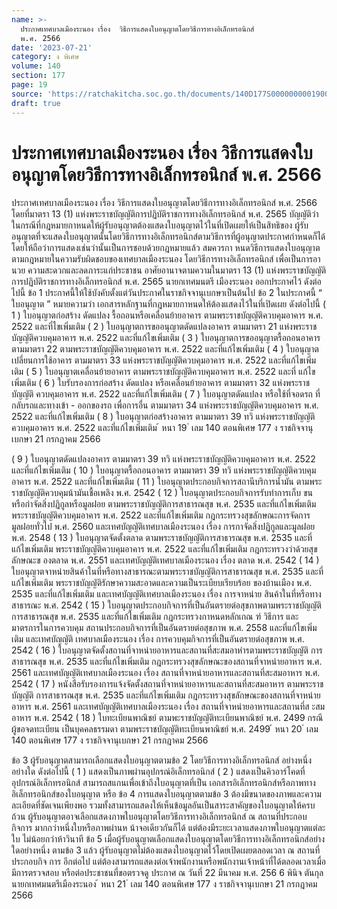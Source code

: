 ```yaml
---
name: >-
  ประกาศเทศบาลเมืองระนอง เรื่อง  วิธีการแสดงใบอนุญาตโดยวิธีการทางอิเล็กทรอนิกส์
  พ.ศ. 2566
date: '2023-07-21'
category: ง พิเศษ
volume: 140
section: 177
page: 19
source: 'https://ratchakitcha.soc.go.th/documents/140D177S0000000001900.pdf'
draft: true
---
```


# ประกาศเทศบาลเมืองระนอง เรื่อง  วิธีการแสดงใบอนุญาตโดยวิธีการทางอิเล็กทรอนิกส์ พ.ศ. 2566

ประกาศเทศบาลเมืองระนอง เรื่อง วิธีการแสดงใบอนุญาตโดยวิธีการทางอิเล็กทรอนิกส์ พ.ศ. 2566 โดยที่มาตรา 13 (1) แห่งพระราชบัญญัติการปฏิบัติราชการทางอิเล็กทรอนิกส์ พ.ศ. 2565 บัญญัติว่าในกรณีที่กฎหมายกาหนดให้ผู้รับอนุญาตต้องแสดงใบอนุญาตไว้ในที่เปิดเผยให้เป็นสิทธิของ ผู้รับอนุญาตที่จะแสดงใบอนุญาตนั้นโดยวิธีการทางอิเล็กทรอนิกส์ตามวิธีการที่ผู้อนุญาตประกาศกำหนดก็ได้ โดยให้ถือว่าการแสดงเช่นว่านั้นเป็นการชอบด้วยกฎหมายแล้ว สมควรกา หนดวิธีการแสดงใบอนุญาต ตามกฎหมายในความรับผิดชอบของเทศบาลเมืองระนอง โดยวิธีการทางอิเล็กทรอนิกส์ เพื่อเป็นการอานวย ความสะดวกและลดภาระแก่ประชาชน อาศัยอานาจตามความในมาตรา 13 (1) แห่งพระราชบัญญัติการปฏิบัติราชการทางอิเล็กทรอนิกส์ พ.ศ. 2565 นายกเทศมนตรี เมืองระนอง ออกประกาศไว้ ดังต่อไปนี้ ข้อ 1 ประกาศนี้ให้ใช้บังคับตั้งแต่วันประกาศในราชกิจจานุเบกษาเป็นต้นไป ข้อ 2 ในประกาศนี้ “ ใบอนุญาต ” หมายความว่า เอกสารหลักฐานที่กฎหมายกาหนดให้ต้องแสดงไว้ในที่เปิดเผย ดังต่อไปนี้ ( 1 ) ใบอนุญาตก่อสร้าง ดัดแปลง รื้อถอนหรือเคลื่อนย้ายอาคาร ตามพระราชบัญญัติควบคุมอาคาร พ.ศ. 2522 และที่ไขเพิ่มเติม ( 2 ) ใบอนุญาตการขออนุญาตดัดแปลงอาคาร ตามมาตรา 21 แห่งพระราชบัญญัติควบคุมอาคาร พ.ศ. 2522 และที่แก้ไขเพิ่มเติม ( 3 ) ใบอนุญาตการขออนุญาตรื้อถอนอาคาร ตามมาตรา 22 ตามพระราชบัญญัติควบคุมอาคาร พ.ศ. 2522 และที่แก้ไขเพิ่มเติม ( 4 ) ใบอนุญาตเปลี่ยนการใช้อาคาร ตามมาตรา 33 แห่งพระราชบัญญัติควบคุมอาคาร พ.ศ. 2522 และที่แก้ไขเพิ่มเติม ( 5 ) ใบอนุญาตเคลื่อนย้ายอาคาร ตามพระราชบัญญัติควบคุมอาคาร พ.ศ. 2522 และที่ แก้ไขเพิ่มเติม ( 6 ) ใบรับรองการก่อสร้าง ดัดแปลง หรือเคลื่อนย้ายอาคาร ตามมาตรา 32 แห่งพระราชบัญญัติ ควบคุมอาคาร พ.ศ. 2522 และที่แก้ไขเพิ่มเติม ( 7 ) ใบอนุญาตดัดแปลง หรือใช้ที่จอดรถ ที่กลับรถและทางเข้า - ออกของรถ เพื่อการอื่น ตามมาตรา 34 แห่งพระราชบัญญัติควบคุมอาคาร พ.ศ. 2522 และที่แก้ไขเพิ่มเติม ( 8 ) ใบอนุญาตก่อสร้างอาคาร ตามมาตรา 39 ทวิ แห่งพระราชบัญญัติควบคุมอาคาร พ.ศ. 2522 และที่แก้ไขเพิ่มเติม ้ หนา 19 ่ เลม 140 ตอนพิเศษ 177 ง ราชกิจจานุเบกษา 21 กรกฎาคม 2566

( 9 ) ใบอนุญาตดัดแปลงอาคาร ตามมาตรา 39 ทวิ แห่งพระราชบัญญัติควบคุมอาคาร พ.ศ. 2522 และที่แก้ไขเพิ่มเติม ( 10 ) ใบอนุญาตรื้อถอนอาคาร ตามมาตรา 39 ทวิ แห่งพระราชบัญญัติควบคุมอาคาร พ.ศ. 2522 และที่แก้ไขเพิ่มเติม ( 11 ) ใบอนุญาตประกอบกิจการสถานีบริการน้ำมัน ตามพระราชบัญญัติควบคุมน้ามันเชื้อเพลิง พ.ศ. 2542 ( 12 ) ใบอนุญาตประกอบกิจการรับทำการเก็บ ขน หรือกำจัดสิ่งปฏิกูลหรือมูลฝอย ตามพระราชบัญญัติการสาธารณสุข พ.ศ. 2535 และที่แก้ไขเพิ่มเติม พระราชบัญญัติควบคุมอาคาร พ.ศ. 2522 และที่แก้ไขเพิ่มเติม กฎกระทรวงสุขลักษณะการจัดการมูลฝอยทั่วไป พ.ศ. 2560 และเทศบัญญัติเทศบาลเมืองระนอง เรื่อง การกาจัดสิ่งปฏิกูลและมูลฝอย พ.ศ. 2548 ( 13 ) ใบอนุญาตจัดตั้งตลาด ตามพระราชบัญญัติการสาธารณสุข พ.ศ. 2535 และที่แก้ไขเพิ่มเติม พระราชบัญญัติควบคุมอาคาร พ.ศ. 2522 และที่แก้ไขเพิ่มเติม กฎกระทรวงว่าด้วยสุขลักษณะข องตลาด พ.ศ. 2551 และเทศบัญญัติเทศบาลเมืองระนอง เรื่อง ตลาด พ.ศ. 2542 ( 14 ) ใบอนุญาตจาหน่ายสินค้าในที่หรือทางสาธารณะตามพระราชบัญญัติการสาธารณสุข พ.ศ. 2535 และที่แก้ไขเพิ่มเติม พระราชบัญญัติรักษาความสะอาดและความเป็นระเบียบเรียบร้อย ของบ้านเมือง พ.ศ. 2535 และที่แก้ไขเพิ่มเติม และเทศบัญญัติเทศบาลเมืองระนอง เรื่อง การจาหน่าย สินค้าในที่หรือทางสาธารณะ พ.ศ. 2542 ( 15 ) ใบอนุญาตประกอบกิจการที่เป็นอันตรายต่อสุขภาพตามพระราชบัญญัติการสาธารณสุข พ.ศ. 2535 และที่แก้ไขเพิ่มเติม กฎกระทรวงกาหนดหลักเกณ ฑ์ วิธีการ และมาตรการในการควบคุม สถานประกอบกิจการที่เป็นอันตรายต่อสุขภาพ พ.ศ. 2558 และที่แก้ไขเพิ่มเติม และเทศบัญญัติ เทศบาลเมืองระนอง เรื่อง การควบคุมกิจการที่เป็นอันตรายต่อสุขภาพ พ.ศ. 2542 ( 16 ) ใบอนุญาตจัดตั้งสถานที่จาหน่ายอาหารและสถานที่สะสมอาหำรตามพระราชบัญญัติ การสาธารณสุข พ.ศ. 2535 และที่แก้ไขเพิ่มเติม กฎกระทรวงสุขลักษณะของสถานที่จาหน่ายอาหาร พ.ศ. 2561 และเทศบัญญัติเทศบาลเมืองระนอง เรื่อง สถานที่จาหน่ายอาหารและสถานที่สะสมอาหาร พ.ศ. 2542 ( 17 ) หนังสือรับรองการแจ้งจัดตั้งสถานที่จาหน่ายอาหารและสถานที่สะสมอาหาร ตามพระราชบัญญัติ การสาธารณสุข พ.ศ. 2535 และที่แก้ไขเพิ่มเติม กฎกระทรวงสุขลักษณะของสถานที่จาหน่ายอาหาร พ.ศ. 2561 และเทศบัญญัติเทศบาลเมืองระนอง เรื่อง สถานที่จาหน่ายอาหารและสถานที่ส ะสมอาหาร พ.ศ. 2542 ( 18 ) ใบทะเบียนพาณิชย์ ตามพะราชบัญญัติทะเบียนพาณิชย์ พ.ศ. 2499 กรณีผู้ขอจดทะเบียน เป็นบุคคลธรรมดา ตามพระราชบัญญัติทะเบียนพาณิชย์ พ.ศ. 2499 ้ หนา 20 ่ เลม 140 ตอนพิเศษ 177 ง ราชกิจจานุเบกษา 21 กรกฎาคม 2566

ข้อ 3 ผู้รับอนุญาตสามารถเลือกแสดงใบอนุญาตตามข้อ 2 โดยวิธีการทางอิเล็กทรอนิกส์ อย่างหนึ่งอย่างใด ดังต่อไปนี้ ( 1 ) แสดงเป็นภาพผ่านอุปกรณ์อิเล็กทรอนิกส์ ( 2 ) แสดงเป็นคิวอาร์โคดที่อุปกรณ์อิเล็กทรอนิกส์ สามารถสแกนเพื่อเข้าถึงใบอนุญาตที่เป็น เอกสารอิเล็กทรอนิกส์หรือภาพทางอิเล็กทรอนิกส์ของใบอนุญาต หรือ ข้อ 4 การแสดงใบอนุญาตตามข้อ 3 ต้องมีขนาดของภาพและความละเอียดที่ชัดเจนเพียงพอ รวมทั้งสามารถแสดงให้เห็นข้อมูลอันเป็นสาระสาคัญของใบอนุญาตให้ครบถ้วน ผู้รับอนุญาตอาจเลือกแสดงภาพใบอนุญาตโดยวิธีการทางอิเล็กทรอนิกส์ ณ สถานที่ประกอบกิจการ มากกว่าหนึ่งใบหรือภาพผ่านห น้าจอเดียวกันก็ได้ แต่ต้องมีระยะเวลาแสดงภาพใบอนุญาตแต่ละใบ ไม่น้อยกว่าห้าวินาที ข้อ 5 เมื่อผู้รับอนุญาตเลือกแสดงใบอนุญาตโดยวิธีการทางอิเล็กทรอนิกส์อย่างใดอย่างหนึ่ง ตามข้อ 3 แล้ว ผู้รับอนุญาตไม่ต้องแสดงใบอนุญาตไว้โดยเปิดเผยตลอดเวลา ณ สถานที่ประกอบกิจ การ อีกต่อไป แต่ต้องสามารถแสดงต่อเจ้าพนักงานหรือพนักงานเจ้าหน้าที่ได้ตลอดเวลาเมื่อมีการตรวจสอบ หรือต่อประชาชนที่ขอตรวจดู ประกาศ ณ วันที่ 22 มีนาคม พ.ศ. 256 6 พินิจ ตันกุล นายกเทศมนตรีเมืองระนอง ้ หนา 21 ่ เลม 140 ตอนพิเศษ 177 ง ราชกิจจานุเบกษา 21 กรกฎาคม 2566
